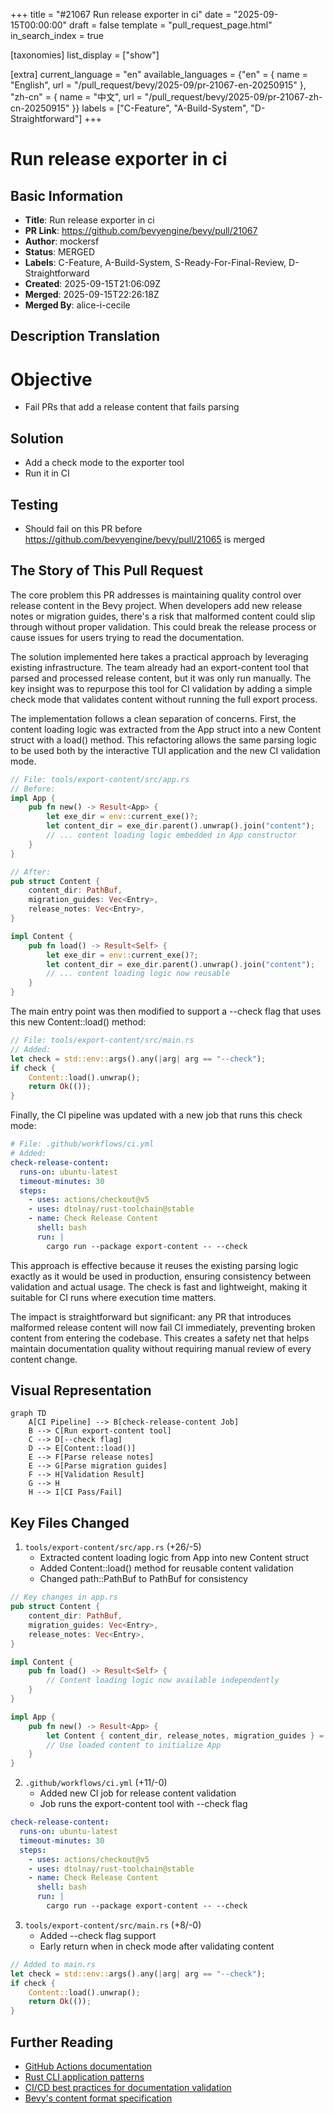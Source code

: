 +++
title = "#21067 Run release exporter in ci"
date = "2025-09-15T00:00:00"
draft = false
template = "pull_request_page.html"
in_search_index = true

[taxonomies]
list_display = ["show"]

[extra]
current_language = "en"
available_languages = {"en" = { name = "English", url = "/pull_request/bevy/2025-09/pr-21067-en-20250915" }, "zh-cn" = { name = "中文", url = "/pull_request/bevy/2025-09/pr-21067-zh-cn-20250915" }}
labels = ["C-Feature", "A-Build-System", "D-Straightforward"]
+++

# Run release exporter in ci

## Basic Information
- **Title**: Run release exporter in ci
- **PR Link**: https://github.com/bevyengine/bevy/pull/21067
- **Author**: mockersf
- **Status**: MERGED
- **Labels**: C-Feature, A-Build-System, S-Ready-For-Final-Review, D-Straightforward
- **Created**: 2025-09-15T21:06:09Z
- **Merged**: 2025-09-15T22:26:18Z
- **Merged By**: alice-i-cecile

## Description Translation
# Objective

- Fail PRs that add a release content that fails parsing

## Solution

- Add a check mode to the exporter tool
- Run it in CI

## Testing

- Should fail on this PR before https://github.com/bevyengine/bevy/pull/21065 is merged

## The Story of This Pull Request

The core problem this PR addresses is maintaining quality control over release content in the Bevy project. When developers add new release notes or migration guides, there's a risk that malformed content could slip through without proper validation. This could break the release process or cause issues for users trying to read the documentation.

The solution implemented here takes a practical approach by leveraging existing infrastructure. The team already had an export-content tool that parsed and processed release content, but it was only run manually. The key insight was to repurpose this tool for CI validation by adding a simple check mode that validates content without running the full export process.

The implementation follows a clean separation of concerns. First, the content loading logic was extracted from the App struct into a new Content struct with a load() method. This refactoring allows the same parsing logic to be used both by the interactive TUI application and the new CI validation mode.

```rust
// File: tools/export-content/src/app.rs
// Before:
impl App {
    pub fn new() -> Result<App> {
        let exe_dir = env::current_exe()?;
        let content_dir = exe_dir.parent().unwrap().join("content");
        // ... content loading logic embedded in App constructor
    }
}

// After:
pub struct Content {
    content_dir: PathBuf,
    migration_guides: Vec<Entry>,
    release_notes: Vec<Entry>,
}

impl Content {
    pub fn load() -> Result<Self> {
        let exe_dir = env::current_exe()?;
        let content_dir = exe_dir.parent().unwrap().join("content");
        // ... content loading logic now reusable
    }
}
```

The main entry point was then modified to support a --check flag that uses this new Content::load() method:

```rust
// File: tools/export-content/src/main.rs
// Added:
let check = std::env::args().any(|arg| arg == "--check");
if check {
    Content::load().unwrap();
    return Ok(());
}
```

Finally, the CI pipeline was updated with a new job that runs this check mode:

```yaml
# File: .github/workflows/ci.yml
# Added:
check-release-content:
  runs-on: ubuntu-latest
  timeout-minutes: 30
  steps:
    - uses: actions/checkout@v5
    - uses: dtolnay/rust-toolchain@stable
    - name: Check Release Content
      shell: bash
      run: |
        cargo run --package export-content -- --check
```

This approach is effective because it reuses the existing parsing logic exactly as it would be used in production, ensuring consistency between validation and actual usage. The check is fast and lightweight, making it suitable for CI runs where execution time matters.

The impact is straightforward but significant: any PR that introduces malformed release content will now fail CI immediately, preventing broken content from entering the codebase. This creates a safety net that helps maintain documentation quality without requiring manual review of every content change.

## Visual Representation

```mermaid
graph TD
    A[CI Pipeline] --> B[check-release-content Job]
    B --> C[Run export-content tool]
    C --> D[--check flag]
    D --> E[Content::load()]
    E --> F[Parse release notes]
    E --> G[Parse migration guides]
    F --> H[Validation Result]
    G --> H
    H --> I[CI Pass/Fail]
```

## Key Files Changed

1. `tools/export-content/src/app.rs` (+26/-5)
   - Extracted content loading logic from App into new Content struct
   - Added Content::load() method for reusable content validation
   - Changed path::PathBuf to PathBuf for consistency

```rust
// Key changes in app.rs
pub struct Content {
    content_dir: PathBuf,
    migration_guides: Vec<Entry>,
    release_notes: Vec<Entry>,
}

impl Content {
    pub fn load() -> Result<Self> {
        // Content loading logic now available independently
    }
}

impl App {
    pub fn new() -> Result<App> {
        let Content { content_dir, release_notes, migration_guides } = Content::load()?;
        // Use loaded content to initialize App
    }
}
```

2. `.github/workflows/ci.yml` (+11/-0)
   - Added new CI job for release content validation
   - Job runs the export-content tool with --check flag

```yaml
check-release-content:
  runs-on: ubuntu-latest
  timeout-minutes: 30
  steps:
    - uses: actions/checkout@v5
    - uses: dtolnay/rust-toolchain@stable
    - name: Check Release Content
      shell: bash
      run: |
        cargo run --package export-content -- --check
```

3. `tools/export-content/src/main.rs` (+8/-0)
   - Added --check flag support
   - Early return when in check mode after validating content

```rust
// Added to main.rs
let check = std::env::args().any(|arg| arg == "--check");
if check {
    Content::load().unwrap();
    return Ok(());
}
```

## Further Reading

- [GitHub Actions documentation](https://docs.github.com/en/actions)
- [Rust CLI application patterns](https://rust-cli.github.io/book/)
- [CI/CD best practices for documentation validation](https://diataxis.fr/continuous-integration/)
- [Bevy's content format specification](https://github.com/bevyengine/bevy/blob/main/content/README.md)